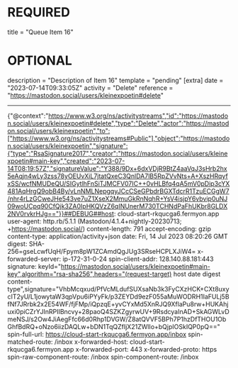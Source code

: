 
# REQUIRED
title = "Queue Item 16"
# OPTIONAL
description = "Description of Item 16"
template = "pending"
[extra]
date = "2023-07-14T09:33:05Z"
activity = "Delete"
reference = "https://mastodon.social/users/kleinexpoetin#delete"

---
{"@context":"https://www.w3.org/ns/activitystreams","id":"https://mastodon.social/users/kleinexpoetin#delete","type":"Delete","actor":"https://mastodon.social/users/kleinexpoetin","to":["https://www.w3.org/ns/activitystreams#Public"],"object":"https://mastodon.social/users/kleinexpoetin","signature":{"type":"RsaSignature2017","creator":"https://mastodon.social/users/kleinexpoetin#main-key","created":"2023-07-14T08:19:57Z","signatureValue":"Y388/9Dx+6dxVDjR9BtZ4aaVqJ3sHrb2hx5eAqjn4wLy3zss78yOEUvXiL7jtatQxeC3QnlDA7lB5RpZVvNts+A+XszHRqyfxSS/wcfNMUDeQU/SIGytlhFnSiTJMCFV07IC++0vHLBfq4qA5mV0pDip3cYX481AqHrgQ9obB4By/vLnNMLNepgqyJCcCSeGPbdrBGXTdcrR1TzuECGgW7/nhr4rLzGCweJHe543ve7uZ1XseX2MmuGkRnNqhR+YsV4isjpY6vbvip0uNJ09woUCpq90CfQjk3ZA0IpHKQVzZ6qINUnerM730TCHNdPaFhUKbr8GLDX2NV0rvkrHJg=="}}##DEBUG##host: cloud-start-rkqucga6.fermyon.app
user-agent: http.rb/5.1.1 (Mastodon/4.1.4+nightly-20230713; +https://mastodon.social/)
content-length: 791
accept-encoding: gzip
content-type: application/activity+json
date: Fri, 14 Jul 2023 08:20:26 GMT
digest: SHA-256=gseLcwfUqH/Fpym8pW1ZCAmdQgJUg3SRseHCPLXJiW4=
x-forwarded-server: ip-172-31-0-24
spin-client-addr: 128.140.88.181:443
signature: keyId="https://mastodon.social/users/kleinexpoetin#main-key",algorithm="rsa-sha256",headers="(request-target) host date digest content-type",signature="VhbMcqxud/PfVcMLdufSUXsaNb3k3FyCXzHCK+CXt8uxycIT2yU/L1jowytaW3qpVpu6iPYyFk/p3ZEYDd9ezF055aMuWODRH1IaFULj5BfNf7JRrbk2x2E54WF/fjFMp/iQpzqE+yvCYxMd5XnRJQ9XflaPu8rw+HUKAhjuxi0piCZrYJInRPIIBncvy+28paoQ4SZKZgyrwUV+9RsdcyaInAD+SkAGWLvDmeNSJ/s2Ow4JiAegFfc66d0Rhp1DVGW/Z8atQVVF5BPh7P1hzDfTHOU1ObGhfBdRQ+oNzo6iizDAQLw+bDN1TqQZfIjX21ZWlIo+bQjpIOSkIQP0pQ=="
spin-full-url: https://cloud-start-rkqucga6.fermyon.app/inbox
spin-matched-route: /inbox
x-forwarded-host: cloud-start-rkqucga6.fermyon.app
x-forwarded-port: 443
x-forwarded-proto: https
spin-raw-component-route: /inbox
spin-component-route: /inbox

